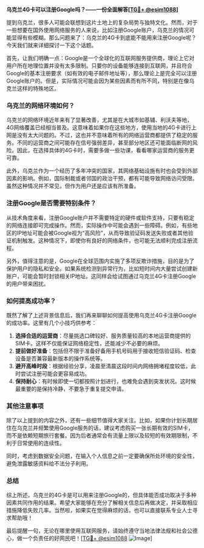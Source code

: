 **乌克兰4G卡可以注册Google吗？——一份全面解答[[TG💪+ @esim1088](https://t.me/s/esim1088)]**

提到乌克兰，很多人可能会联想到这片土地上的复杂局势与独特文化。然而，对于一些想要在国外使用网络服务的人来说，比如注册Google账户，乌克兰的情况可能显得有些模糊。那么问题来了：乌克兰的4G卡到底能不能用来注册Google呢？今天我们就来详细探讨一下这个话题。

首先，让我们明确一点：Google是一个全球化的互联网服务提供商，理论上它对用户所在地理位置并没有太多限制。只要你的设备能够连接到互联网，并且符合Google的基本注册要求（如有效的电子邮件地址等），那么理论上是完全可以注册Google账户的。但是，实际情况可能会因为某些因素而有所不同，特别是在像乌克兰这样的特殊地区。

### 乌克兰的网络环境如何？

乌克兰的网络环境近年来有了显著改善，尤其是在大城市如基辅、利沃夫等地，4G网络覆盖已经相当普及。这意味着如果你在这些地方，使用当地的4G卡进行上网是没有太大问题的。不过，这也并不意味着所有的网络运营商都提供了稳定的服务。不同的运营商之间可能存在信号强弱差异，甚至部分地区还可能面临断网的风险。因此，在选择具体的4G卡时，需要多做一些功课，看看哪家运营商的服务更可靠。

此外，乌克兰作为一个经历了多年冲突的国家，其网络基础设施有时也会受到外部因素的影响。例如，国际制裁或者邻国的政治干预，都有可能导致网络访问受限。虽然这种情况并不常见，但作为用户还是应该有所准备。

### 注册Google是否需要特别条件？

从技术角度来看，注册Google账户并不需要特定的硬件或软件支持，只要有稳定的网络连接即可完成操作。然而，实际操作中可能会遇到一些障碍。例如，有些地区的IP地址可能会被Google视为“高风险”，从而导致验证码发送失败或者其他验证机制触发。这种情况下，即使你有良好的网络条件，也可能无法顺利完成注册流程。

另外，值得注意的是，Google在全球范围内实施了多项反欺诈措施，目的是为了保护用户的隐私和安全。如果系统检测到异常行为，比如短时间内大量尝试创建新账户，可能会暂时封锁相关IP地址。这同样会给试图通过乌克兰4G卡注册Google的用户带来困扰。

### 如何提高成功率？

既然了解了上述背景信息后，我们再来聊聊如何提高使用乌克兰4G卡注册Google的成功率。这里有几个小技巧供参考：

1. **选择合适的运营商**：尽量挑选口碑较好、服务质量较高的本地运营商提供的SIM卡。这样不仅能保证网络稳定性，还能减少不必要的麻烦。
2. **提前做好准备**：包括但不限于准备好备用手机号码用于接收短信验证码、检查设备是否兼容最新版本的操作系统等。
3. **避开高峰时段**：根据经验分享，凌晨至清晨这段时间内网络拥堵程度较低，此时尝试注册可能会更容易成功。
4. **保持耐心**：有时候即使一切都按照计划进行，也难免会遇到突发状况。这时候最重要的是保持冷静，不要急于重复提交申请。

### 其他注意事项

除了以上提到的内容之外，还有一些细节值得大家关注。比如，如果你计划长期居住在乌克兰并频繁使用Google服务的话，建议考虑购买一张长期有效的SIM卡，而不是依赖短期旅行套餐。因为后者通常会有流量上限以及较短的有效期限制，不利于日常使用的连续性。

同时，考虑到数据安全问题，在输入个人信息之前一定要确保所处环境的安全性，避免泄露敏感资料给不法分子利用。

### 总结

综上所述，乌克兰的4G卡是可以用来注册Google的，但具体能否成功取决于多种因素共同作用的结果。希望大家能够在充分了解相关信息后再做决定，并采取相应措施降低失败几率。当然啦，如果实在觉得麻烦的话，也可以直接联系专业人士寻求帮助哦！

最后提醒一句，无论在哪里使用互联网服务，请始终遵守当地法律法规和社会公德心，做一个负责任的好网民吧！[[TG💪+ @esim1088](https://t.me/s/esim1088) ![Image](https://i.postimg.cc/4NQfJmqS/Snipaste-2025-05-13-00-14-12.png)]